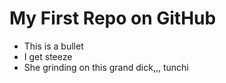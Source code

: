 # My First Repo on GitHub

- This is a bullet
- I get steeze
- She grinding on this grand dick,,, tunchi
